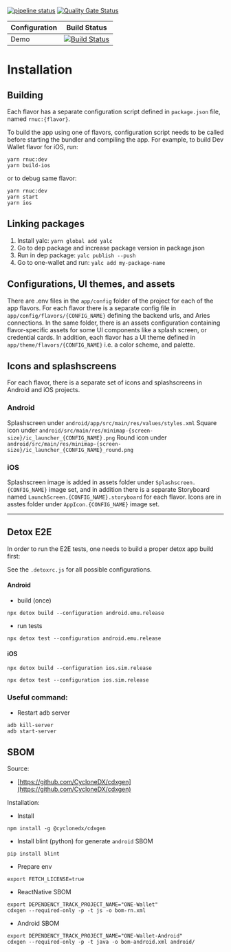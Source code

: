 [![pipeline status](https://gitlab.procivis.ch/procivis/one/one-wallet/badges/main/pipeline.svg)](https://gitlab.procivis.ch/procivis/one/one-wallet/-/pipelines)
[![Quality Gate Status](https://sonarqube.dev.procivis-one.com/api/project_badges/measure?project=procivis_one_one-wallet_AYvSDHFdRCeOFTM-0S1y&metric=alert_status&token=sqb_c804296305ad5b64ba9148f4bd3d8404ed2ed60a)](https://sonarqube.dev.procivis-one.com/dashboard?id=procivis_one_one-wallet_AYvSDHFdRCeOFTM-0S1y)

| Configuration |                                                                                              Build Status                                                                                               |
| ------------- | :-----------------------------------------------------------------------------------------------------------------------------------------------------------------------------------------------------: |
| Demo          | [![Build Status](https://app.bitrise.io/app/6ee8c26f-6d7b-4bcb-8ddc-be1ba3cd2687/status.svg?token=asgEvbNJgYbMPW707rocOA&branch=main)](https://app.bitrise.io/app/6ee8c26f-6d7b-4bcb-8ddc-be1ba3cd2687) |

# Installation

## Building

Each flavor has a separate configuration script defined in `package.json` file, named `rnuc:{flavor}`.

To build the app using one of flavors, configuration script needs to be called before starting the bundler and compiling the app. For example, to build Dev Wallet flavor for iOS, run:

```shell
yarn rnuc:dev
yarn build-ios
```

or to debug same flavor:

```shell
yarn rnuc:dev
yarn start
yarn ios
```

## Linking packages

1. Install yalc: `yarn global add yalc`
2. Go to dep package and increase package version in package.json
3. Run in dep package: `yalc publish --push`
4. Go to one-wallet and run: `yalc add my-package-name`

## Configurations, UI themes, and assets

There are .env files in the `app/config` folder of the project for each of the app flavors. For each flavor there is a separate config file in `app/config/flavors/{CONFIG_NAME}` defining the backend urls, and Aries connections. In the same folder, there is an assets configuration containing flavor-specific assets for some UI components like a splash screen, or credential cards. In addition, each flavor has a UI theme defined in `app/theme/flavors/{CONFIG_NAME}` i.e. a color scheme, and palette.

## Icons and splashscreens

For each flavor, there is a separate set of icons and splashscreens in Android and iOS projects.

### Android

Splashscreen under `android/app/src/main/res/values/styles.xml`
Square icon under `android/src/main/res/minimap-{screen-size}/ic_launcher_{CONFIG_NAME}.png`
Round icon under `android/src/main/res/minimap-{screen-size}/ic_launcher_{CONFIG_NAME}_round.png`

### iOS

Splashscreen image is added in assets folder under `Splashscreen.{CONFIG_NAME}` image set, and in addition there is a separate Storyboard named `LaunchScreen.{CONFIG_NAME}.storyboard` for each flavor.
Icons are in asstes folder under `AppIcon.{CONFIG_NAME}` image set.

--- 

## Detox E2E

In order to run the E2E tests, one needs to build a proper detox app build first:

See the `.detoxrc.js` for all possible configurations.

#### Android

- build (once)

```shell
npx detox build --configuration android.emu.release
```

- run tests

```shell
npx detox test --configuration android.emu.release
```

#### iOS

```shell
npx detox build --configuration ios.sim.release
```

```shell
npx detox test --configuration ios.sim.release
```

### Useful command:

- Restart adb server

```shell
adb kill-server
adb start-server
```

## SBOM

Source:

- [https://github.com/CycloneDX/cdxgen](https://github.com/CycloneDX/cdxgen)

Installation:

- Install 
```shell
npm install -g @cyclonedx/cdxgen
```

- Install blint (python) for generate `android` SBOM
```shell
pip install blint
```


- Prepare env

```shell
export FETCH_LICENSE=true
```

- ReactNative SBOM

```shell
export DEPENDENCY_TRACK_PROJECT_NAME="ONE-Wallet"
cdxgen --required-only -p -t js -o bom-rn.xml
```

- Android SBOM

```shell
export DEPENDENCY_TRACK_PROJECT_NAME="ONE-Wallet-Android"
cdxgen --required-only -p -t java -o bom-android.xml android/
```
